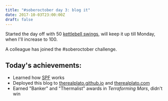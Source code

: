 ```yaml
---
title: "#soberoctober day 3: blog it"
date: 2017-10-03T23:00:00Z
draft: false
---
```


Started the day off with 50 [kettlebell swings](https://www.onnit.com/academy/1-exercise-that-fixes-99-problems/), will keep it up till Monday, when I'll increase to 100.

A colleague has joined the #soberoctober challenge.

## Today's achievements:
* Learned how [SPF](https://en.wikipedia.org/wiki/Sender_Policy_Framework) works
* Deployed this blog to [therealplato.github.io](https://therealplato.github.io) and [therealplato.com](https://therealplato.com)
* Earned "Banker" and "Thermalist" awards in *Terraforming Mars*, didn't win

